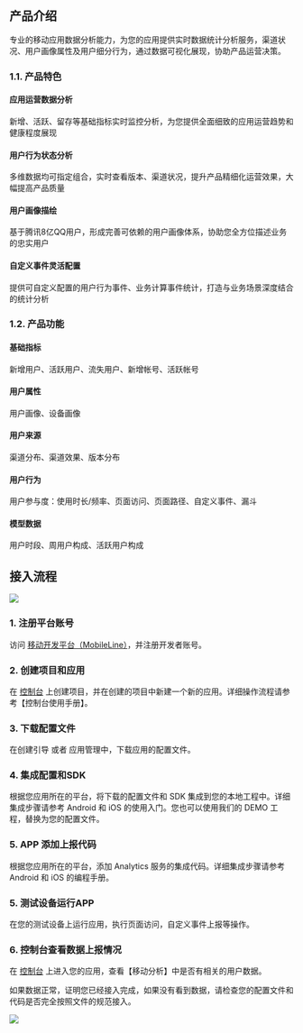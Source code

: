 ## 产品介绍

专业的移动应用数据分析能力，为您的应用提供实时数据统计分析服务，渠道状况、用户画像属性及用户细分行为，通过数据可视化展现，协助产品运营决策。

### 1.1. 产品特色

#### 应用运营数据分析

新增、活跃、留存等基础指标实时监控分析，为您提供全面细致的应用运营趋势和健康程度展现

#### 用户行为状态分析

多维数据均可指定组合，实时查看版本、渠道状况，提升产品精细化运营效果，大幅提高产品质量

#### 用户画像描绘

基于腾讯8亿QQ用户，形成完善可依赖的用户画像体系，协助您全方位描述业务的忠实用户

#### 自定义事件灵活配置

提供可自定义配置的用户行为事件、业务计算事件统计，打造与业务场景深度结合的统计分析

### 1.2. 产品功能

#### 基础指标

新增用户、活跃用户、流失用户、新增帐号、活跃帐号

#### 用户属性

用户画像、设备画像

#### 用户来源

渠道分布、渠道效果、版本分布

#### 用户行为

用户参与度：使用时长/频率、页面访问、页面路径、自定义事件、漏斗

#### 模型数据

用户时段、周用户构成、活跃用户构成

## 接入流程

![](http://tacimg-1253960454.file.myqcloud.com/guides/Analytics%E6%9C%8D%E5%8A%A1%E6%8E%A5%E5%85%A5%E6%B5%81%E7%A8%8B.png)


### 1. 注册平台账号

访问 [移动开发平台（MobileLine）](http://console.tcecqpoc.fsphere.cn/tac)，并注册开发者账号。

### 2. 创建项目和应用

在 [控制台](http://console.tcecqpoc.fsphere.cn/tac) 上创建项目，并在创建的项目中新建一个新的应用。详细操作流程请参考【控制台使用手册】。

### 3. 下载配置文件

在创建引导 或者 应用管理中，下载应用的配置文件。

### 4. 集成配置和SDK

根据您应用所在的平台，将下载的配置文件和 SDK 集成到您的本地工程中。详细集成步骤请参考 Android 和 iOS 的使用入门。您也可以使用我们的 DEMO 工程，替换为您的配置文件。

### 5. APP 添加上报代码

根据您应用所在的平台，添加 Analytics 服务的集成代码。详细集成步骤请参考 Android 和 iOS 的编程手册。

### 5. 测试设备运行APP

在您的测试设备上运行应用，执行页面访问，自定义事件上报等操作。

### 6. 控制台查看数据上报情况

在 [控制台](http://console.tcecqpoc.fsphere.cn/tac) 上进入您的应用，查看【移动分析】中是否有相关的用户数据。

如果数据正常，证明您已经接入完成，如果没有看到数据，请检查您的配置文件和代码是否完全按照文件的规范接入。


![](http://tacimg-1253960454.file.myqcloud.com/guides/%E6%8E%A7%E5%88%B6%E5%8F%B0-%E6%95%B0%E6%8D%AE%E6%A6%82%E8%A7%88-%E5%AE%9E%E6%97%B6%E6%95%B0%E6%8D%AE.png)
